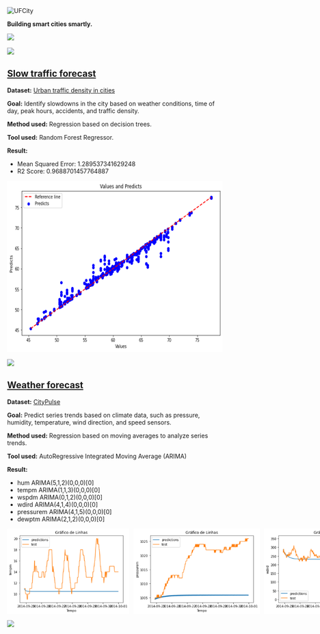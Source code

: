 <div class="view">
<img src="https://makleyston-ufc.github.io/ufcity/assets/img/ufcity-logo.png" alt="UFCity" width="200"/>
<p><b>Building smart cities smartly.</b></p>
</div>

<div class="view">
  <a href="https://makleyston-ufc.github.io/ufcity"> <img src="https://img.shields.io/badge/UFCity_webpage-0076D6?style=for-the-badge&logo=internetexplorer&logoColor=white"> </a>

  <a href="https://github.com/makleyston-ufc/ufcity-ai-models"> <img src="https://img.shields.io/badge/View_on_GitHub-181717?style=for-the-badge&logo=github&logoColor=white"> </a>
</div>

## [Slow traffic forecast](/slow-traffic-forecast)
**Dataset:** [Urban traffic density in cities](https://www.kaggle.com/datasets/tanishqdublish/urban-traffic-density-in-cities?resource=download)

**Goal:** Identify slowdowns in the city based on weather conditions, time of day, peak hours, accidents, and traffic density.

**Method used:** Regression based on decision trees.

**Tool used:** Random Forest Regressor.

**Result:**  
- Mean Squared Error: 1.289537341629248
- R2 Score: 0.9688701457764887

<img src="./slow-traffic-forecast/images/chart.png" alt="UFCity" width="600" height="400"/>

<a href="https://github.com/makleyston-ufc/ufcity-ai-models/tree/main/slow-traffic-forecast"> <img src="https://img.shields.io/badge/View_on_GitHub-181717?style=for-the-badge&logo=github&logoColor=white"> </a>

## [Weather forecast](/weather-forecast)
**Dataset:** [CityPulse](http://iot.ee.surrey.ac.uk:8080/datasets.html#weather)

**Goal:** Predict series trends based on climate data, such as pressure, humidity, temperature, wind direction, and speed sensors.

**Method used:** Regression based on moving averages to analyze series trends.

**Tool used:** AutoRegressive Integrated Moving Average (ARIMA)

**Result:**  
- hum  ARIMA(5,1,2)(0,0,0)[0]          
- tempm  ARIMA(1,1,3)(0,0,0)[0]          
- wspdm  ARIMA(0,1,2)(0,0,0)[0]          
- wdird  ARIMA(4,1,4)(0,0,0)[0]
- pressurem  ARIMA(4,1,5)(0,0,0)[0]          
- dewptm  ARIMA(2,1,2)(0,0,0)[0]

<div style="display: flex; flex-direction: row;">
  <img src="./weather-forecast/images/chart-temp.png" alt="UFCity" width="300" height="200" style="margin-right: 10px;">
  <img src="./weather-forecast/images/chart-pressurem.png" alt="UFCity" width="300" height="200" style="margin-right: 10px;">
  <img src="./weather-forecast/images/chart-wdird.png" alt="UFCity" width="300" height="200">
</div>


<a href="https://github.com/makleyston-ufc/ufcity-ai-models/tree/main/weather-forecast"> <img src="https://img.shields.io/badge/View_on_GitHub-181717?style=for-the-badge&logo=github&logoColor=white"> </a>